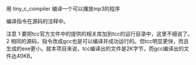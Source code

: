 用
tiny_c_compiler
编译一个可以播放mp3的程序

编译指令在源码的注释中。

注意
1	要把tcc官方文件中的提供的相关库加到tcc的运行目录中，这里不细说了。
2	相同的源码，指令改成gcc也是可以编译并成功运行的。但tcc明显更快，而且生成的exe更小。就本项目来说，tcc编译出的文件是2K字节，而gcc编译出的文件达40KB。